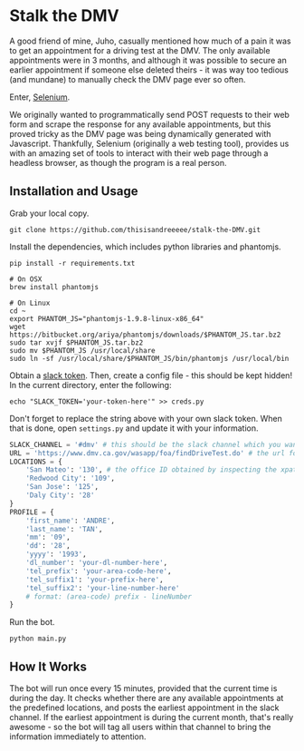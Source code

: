 # Stalk the DMV
A good friend of mine, Juho, casually mentioned how much of a pain it was to get an appointment for a driving test at the DMV. The only available appointments were in 3 months, and although it was possible to secure an earlier appointment if someone else deleted theirs - it was way too tedious (and mundane) to manually check the DMV page ever so often.

Enter, [Selenium](http://selenium-python.readthedocs.io/).

We originally wanted to programmatically send POST requests to their web form and scrape the response for any available appointments, but this proved tricky as the DMV page was being dynamically generated with Javascript. Thankfully, Selenium (originally a web testing tool), provides us with an amazing set of tools to interact with their web page through a headless browser, as though the program is a real person.

## Installation and Usage
Grab your local copy.
```
git clone https://github.com/thisisandreeeee/stalk-the-DMV.git
```
Install the dependencies, which includes python libraries and phantomjs.
```
pip install -r requirements.txt

# On OSX
brew install phantomjs

# On Linux
cd ~
export PHANTOM_JS="phantomjs-1.9.8-linux-x86_64"
wget https://bitbucket.org/ariya/phantomjs/downloads/$PHANTOM_JS.tar.bz2
sudo tar xvjf $PHANTOM_JS.tar.bz2
sudo mv $PHANTOM_JS /usr/local/share
sudo ln -sf /usr/local/share/$PHANTOM_JS/bin/phantomjs /usr/local/bin
```
Obtain a [slack token](https://api.slack.com/docs/oauth-test-tokens). Then, create a config file - this should be kept hidden! In the current directory, enter the following:
```
echo "SLACK_TOKEN='your-token-here'" >> creds.py
```
Don't forget to replace the string above with your own slack token. When that is done, open `settings.py` and update it with your information.
```python
SLACK_CHANNEL = '#dmv' # this should be the slack channel which you want to send messages to
URL = 'https://www.dmv.ca.gov/wasapp/foa/findDriveTest.do' # the url for the DMV web form
LOCATIONS = {
    'San Mateo': '130', # the office ID obtained by inspecting the xpath, this is what selenium uses to identify the correct option
    'Redwood City': '109',
    'San Jose': '125',
    'Daly City': '28'
}
PROFILE = {
    'first_name': 'ANDRE',
    'last_name': 'TAN',
    'mm': '09',
    'dd': '28',
    'yyyy': '1993',
    'dl_number': 'your-dl-number-here',
    'tel_prefix': 'your-area-code-here',
    'tel_suffix1': 'your-prefix-here',
    'tel_suffix2': 'your-line-number-here'
    # format: (area-code) prefix - lineNumber
}
```
Run the bot.
```
python main.py
```

## How It Works
The bot will run once every 15 minutes, provided that the current time is during the day. It checks whether there are any available appointments at the predefined locations, and posts the earliest appointment in the slack channel. If the earliest appointment is during the current month, that's really awesome - so the bot will tag all users within that channel to bring the information immediately to attention.
